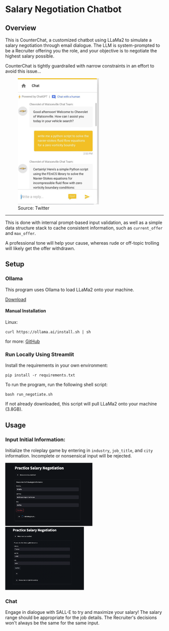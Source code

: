 # Salary Negotiation Chatbot

## Overview

This is CounterChat, a customized chatbot using LLaMa2 to simulate a salary negotiation through email dialogue. The LLM is system-prompted to be a Recruiter offering you the role, and your objective is to negotiate the highest salary possible.

CounterChat is tightly guardrailed with narrow constraints in an effort to avoid this issue...


<figure>
  <img src="files/chevygpt.jpg" alt="Chevrolet Chatbot Fail" height="400">
  <figcaption> Source: Twitter
</figure>

***

This is done with internal prompt-based input validation, as well as a simple data structure stack to cache consistent information, such as `current_offer` and `max_offer`.

A professional tone will help your cause, whereas rude or off-topic trolling will likely get the offer withdrawn.


## Setup

### Ollama

This program uses Ollama to load LLaMa2 onto your machine.

[Download](https://ollama.ai/download)

#### Manual Installation

Linux:
```
curl https://ollama.ai/install.sh | sh
```

for more: [GitHub](https://github.com/jmorganca/ollama)

### Run Locally Using Streamlit

Install the requirements in your own environment:

```
pip install -r requirements.txt
```

To run the program, run the following shell script:

```
bash run_negotiate.sh
```

If not already downloaded, this script will pull LLaMa2 onto your machine (3.8GB).

## Usage

### Input Initial Information:

Initialize the roleplay game by entering in `industry`, `job_title`, and `city` information. Incomplete or nonsensical input will be rejected.

<img src="files/validating_input.png" alt="Validating Input" height="200"> <img src="files/invalidated_input.png" alt="Invalidated Input" height="200">

### Chat

Engage in dialogue with SALL-E to try and maximize your salary! The salary range should be appropriate for the job details. The Recruiter's decisions won't always be the same for the same input.
